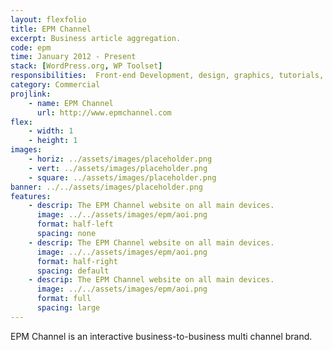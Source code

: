 ```yaml
---
layout: flexfolio
title: EPM Channel
excerpt: Business article aggregation.
code: epm
time: January 2012 - Present
stack: [WordPress.org, WP Toolset]
responsibilities:  Front-end Development, design, graphics, tutorials, server management
category: Commercial
projlink:
    - name: EPM Channel
      url: http://www.epmchannel.com
flex:
    - width: 1
    - height: 1
images:
    - horiz: ../assets/images/placeholder.png
    - vert: ../assets/images/placeholder.png
    - square: ../assets/images/placeholder.png
banner: ../../assets/images/placeholder.png
features:
    - descrip: The EPM Channel website on all main devices.
      image: ../../assets/images/epm/aoi.png
      format: half-left
      spacing: none
    - descrip: The EPM Channel website on all main devices.
      image: ../../assets/images/epm/aoi.png
      format: half-right
      spacing: default
    - descrip: The EPM Channel website on all main devices.
      image: ../../assets/images/epm/aoi.png
      format: full
      spacing: large
---
```

EPM Channel is an interactive business-to-business multi channel brand.
